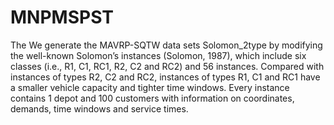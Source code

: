 # MNPMSPST
The We generate the MAVRP-SQTW data sets Solomon_2type by modifying the well-known Solomon’s instances (Solomon, 1987), which include six classes (i.e., R1, C1, RC1, R2, C2 and RC2) and 56 instances. Compared with instances of types R2, C2 and RC2, instances of types R1, C1 and RC1 have a smaller vehicle capacity and tighter time windows. Every instance contains 1 depot and 100 customers with information on coordinates, demands, time windows and service times.
